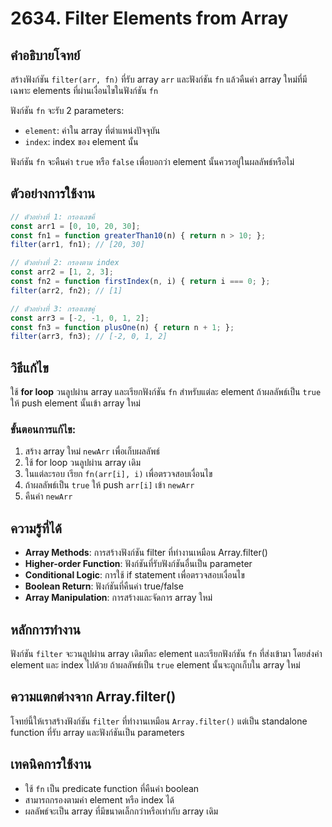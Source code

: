 # 2634. Filter Elements from Array

## คำอธิบายโจทย์
สร้างฟังก์ชัน `filter(arr, fn)` ที่รับ array `arr` และฟังก์ชัน `fn` แล้วคืนค่า array ใหม่ที่มีเฉพาะ elements ที่ผ่านเงื่อนไขในฟังก์ชัน `fn`

ฟังก์ชัน `fn` จะรับ 2 parameters:
- `element`: ค่าใน array ที่ตำแหน่งปัจจุบัน
- `index`: index ของ element นั้น

ฟังก์ชัน `fn` จะคืนค่า `true` หรือ `false` เพื่อบอกว่า element นั้นควรอยู่ในผลลัพธ์หรือไม่

## ตัวอย่างการใช้งาน
```javascript
// ตัวอย่างที่ 1: กรองเลขคี่
const arr1 = [0, 10, 20, 30];
const fn1 = function greaterThan10(n) { return n > 10; };
filter(arr1, fn1); // [20, 30]

// ตัวอย่างที่ 2: กรองตาม index
const arr2 = [1, 2, 3];
const fn2 = function firstIndex(n, i) { return i === 0; };
filter(arr2, fn2); // [1]

// ตัวอย่างที่ 3: กรองเลขคู่
const arr3 = [-2, -1, 0, 1, 2];
const fn3 = function plusOne(n) { return n + 1; };
filter(arr3, fn3); // [-2, 0, 1, 2]
```

## วิธีแก้ไข
ใช้ **for loop** วนลูปผ่าน array และเรียกฟังก์ชัน `fn` สำหรับแต่ละ element ถ้าผลลัพธ์เป็น `true` ให้ push element นั้นเข้า array ใหม่

### ขั้นตอนการแก้ไข:
1. สร้าง array ใหม่ `newArr` เพื่อเก็บผลลัพธ์
2. ใช้ for loop วนลูปผ่าน array เดิม
3. ในแต่ละรอบ เรียก `fn(arr[i], i)` เพื่อตรวจสอบเงื่อนไข
4. ถ้าผลลัพธ์เป็น `true` ให้ push `arr[i]` เข้า `newArr`
5. คืนค่า `newArr`

## ความรู้ที่ได้
- **Array Methods**: การสร้างฟังก์ชัน filter ที่ทำงานเหมือน Array.filter()
- **Higher-order Function**: ฟังก์ชันที่รับฟังก์ชันอื่นเป็น parameter
- **Conditional Logic**: การใช้ if statement เพื่อตรวจสอบเงื่อนไข
- **Boolean Return**: ฟังก์ชันที่คืนค่า true/false
- **Array Manipulation**: การสร้างและจัดการ array ใหม่

## หลักการทำงาน
ฟังก์ชัน `filter` จะวนลูปผ่าน array เดิมทีละ element และเรียกฟังก์ชัน `fn` ที่ส่งเข้ามา โดยส่งค่า element และ index ไปด้วย ถ้าผลลัพธ์เป็น `true` element นั้นจะถูกเก็บใน array ใหม่

## ความแตกต่างจาก Array.filter()
โจทย์นี้ให้เราสร้างฟังก์ชัน `filter` ที่ทำงานเหมือน `Array.filter()` แต่เป็น standalone function ที่รับ array และฟังก์ชันเป็น parameters

## เทคนิคการใช้งาน
- ใช้ `fn` เป็น predicate function ที่คืนค่า boolean
- สามารถกรองตามค่า element หรือ index ได้
- ผลลัพธ์จะเป็น array ที่มีขนาดเล็กกว่าหรือเท่ากับ array เดิม
